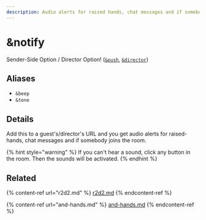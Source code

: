 ```yaml
---
description: Audio alerts for raised hands, chat messages and if somebody joins the room
---
```


# \&notify

Sender-Side Option / Director Option! ([`&push`](push.md), [`&director`](../viewers-settings/director.md))

## Aliases

* `&beep`
* `&tone`

## Details

Add this to a guest's/director's URL and you get audio alerts for raised-hands, chat messages and if somebody joins the room.

{% hint style="warning" %}
If you can't hear a sound, click any button in the room. Then the sounds will be activated.
{% endhint %}

## Related

{% content-ref url="r2d2.md" %}
[r2d2.md](r2d2.md)
{% endcontent-ref %}

{% content-ref url="and-hands.md" %}
[and-hands.md](and-hands.md)
{% endcontent-ref %}
